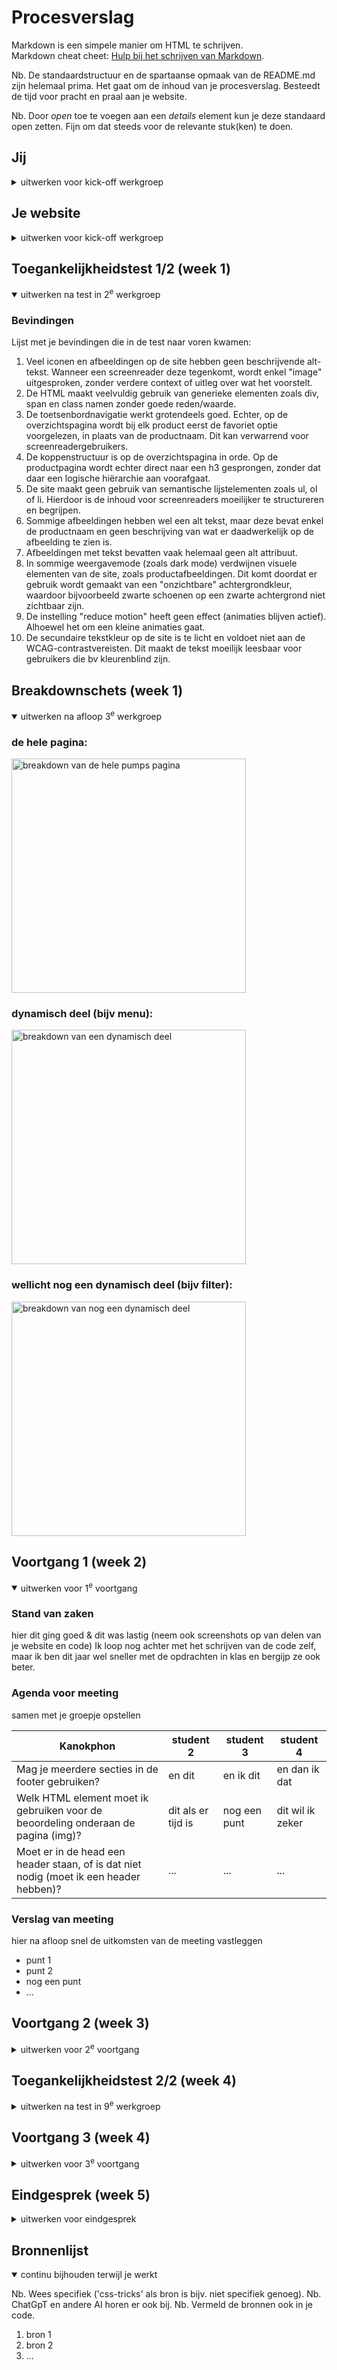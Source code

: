 # Procesverslag
Markdown is een simpele manier om HTML te schrijven.  
Markdown cheat cheet: [Hulp bij het schrijven van Markdown](https://github.com/adam-p/markdown-here/wiki/Markdown-Cheatsheet).

Nb. De standaardstructuur en de spartaanse opmaak van de README.md zijn helemaal prima. Het gaat om de inhoud van je procesverslag. Besteedt de tijd voor pracht en praal aan je website.

Nb. Door *open* toe te voegen aan een *details* element kun je deze standaard open zetten. Fijn om dat steeds voor de relevante stuk(ken) te doen.





## Jij

<details>
  <summary>uitwerken voor kick-off werkgroep</summary>

  ### Auteur:
  Kanokphon Sophaphon

  #### Je startniveau:
  blauw

  #### Je focus:
  surface plane
 
</details>





## Je website

<details>
  <summary>uitwerken voor kick-off werkgroep</summary>

  ### Je opdracht:
  link naar de website <a>https://www.nolten.nl/<a> 

  #### Screenshot(s) van de eerste pagina (small screen): 
  pumps <a>https://www.nolten.nl/dames/schoenen/pumps/?p=1&properties=ba5ddb43c819f8b227a6eb6a88674c1f%7C92cc227532d17e56e07902b254dfad10<a>  
  <img src="images/noltenPumps.jpg" width="375px" alt="overzicht pagina van leren pumps maat 38">

  #### Screenshot(s) van de tweede pagina (small screen):
  comfort <a>https://www.nolten.nl/di-lauro-romani-light-beige77-38-47597<a> 
  <img src="images/noltenComfort.jpg" width="375px" alt="details pagina van Di Lauro comfort pumps">
 
</details>



## Toegankelijkheidstest 1/2 (week 1)

<details open>
  <summary>uitwerken na test in 2<sup>e</sup> werkgroep</summary>

  ### Bevindingen
  Lijst met je bevindingen die in de test naar voren kwamen:
  1.	Veel iconen en afbeeldingen op de site hebben geen beschrijvende alt-tekst. Wanneer een screenreader deze tegenkomt, wordt enkel "image" uitgesproken, zonder verdere context of uitleg over wat het voorstelt.
  2.	De HTML maakt veelvuldig gebruik van generieke elementen zoals div, span en class namen zonder goede reden/waarde. 
  3.	De toetsenbordnavigatie werkt grotendeels goed. Echter, op de overzichtspagina wordt bij elk product eerst de favoriet optie voorgelezen, in plaats van de productnaam. Dit kan verwarrend voor screenreadergebruikers.
  4.	De koppenstructuur is op de overzichtspagina in orde. Op de productpagina wordt echter direct naar een h3 gesprongen, zonder dat daar een logische hiërarchie aan voorafgaat.
  5.	De site maakt geen gebruik van semantische lijstelementen zoals ul, ol of li. Hierdoor is de inhoud voor screenreaders moeilijker te structureren en begrijpen.
  6.	Sommige afbeeldingen hebben wel een alt tekst, maar deze bevat enkel de productnaam en geen beschrijving van wat er daadwerkelijk op de afbeelding te zien is. 
  7.	Afbeeldingen met tekst bevatten vaak helemaal geen alt attribuut.
  8.	In sommige weergavemode (zoals dark mode) verdwijnen visuele elementen van de site, zoals productafbeeldingen. Dit komt doordat er gebruik wordt gemaakt van een "onzichtbare" achtergrondkleur, waardoor bijvoorbeeld zwarte schoenen op een zwarte achtergrond niet zichtbaar zijn.
  9.	De instelling "reduce motion" heeft geen effect (animaties blijven actief). Alhoewel het om een kleine animaties gaat.
  10.	De secundaire tekstkleur op de site is te licht en voldoet niet aan de WCAG-contrastvereisten. Dit maakt de tekst moeilijk leesbaar voor gebruikers die bv kleurenblind zijn.

</details>



## Breakdownschets (week 1)

<details open>
  <summary>uitwerken na afloop 3<sup>e</sup> werkgroep</summary>

  ### de hele pagina: 
  <img src="readme-images/breakdownschetsPumps.jpg" width="375px" alt="breakdown van de hele pumps pagina">

  ### dynamisch deel (bijv menu): 
  <img src="readme-images/dummy-plaatje.jpg" width="375px" alt="breakdown van een dynamisch deel">

  ### wellicht nog een dynamisch deel (bijv filter): 
  <img src="readme-images/dummy-plaatje.jpg" width="375px" alt="breakdown van nog een dynamisch deel">

</details>





## Voortgang 1 (week 2)

<details open>
  <summary>uitwerken voor 1<sup>e</sup> voortgang</summary>

  ### Stand van zaken
  hier dit ging goed & dit was lastig (neem ook screenshots op van delen van je website en code)
  Ik loop nog achter met het schrijven van de code zelf, maar ik ben dit jaar wel sneller met de opdrachten in klas en bergijp ze ook beter.


  ### Agenda voor meeting
  samen met je groepje opstellen

  | Kanokphon      | student 2          | student 3    | student 4        |
  | ---            | ---                | ---          | ---              |
  | Mag je meerdere secties in de footer gebruiken?  | en dit             | en ik dit    | en dan ik dat    |
  | Welk HTML element moet ik gebruiken voor de beoordeling onderaan de pagina (img)? | dit als er tijd is | nog een punt | dit wil ik zeker |
  | Moet er in de head een header staan, of is dat niet nodig (moet ik een header hebben)?            | ...                | ...          | ...              |


  ### Verslag van meeting
  hier na afloop snel de uitkomsten van de meeting vastleggen

  - punt 1
  - punt 2
  - nog een punt
  - ...

</details>





## Voortgang 2 (week 3)

<details>
  <summary>uitwerken voor 2<sup>e</sup> voortgang</summary>

  ### Stand van zaken
  hier dit ging goed & dit was lastig (neem ook screenshots op van delen van je website en code)


  ### Agenda voor meeting
  samen met je groepje opstellen

  | student 1      | student 2          | student 3    | student 4        |
  | ---            | ---                | ---          | ---              |
  | dit bespreken  | en dit             | en ik dit    | en dan ik dat    |
  | en dat ook nog | dit als er tijd is | nog een punt | dit wil ik zeker |
  | ...            | ...                | ...          | ...              |


  ### Verslag van meeting
  hier na afloop snel de uitkomsten van de meeting vastleggen

  - punt 1
  - punt 2
  - nog een punt
- ...

</details>





## Toegankelijkheidstest 2/2 (week 4)

<details>
  <summary>uitwerken na test in 9<sup>e</sup> werkgroep</summary>

  ### Bevindingen
  Lijst met je bevindingen die in de test naar voren kwamen (geef ook aan wat er verbeterd is):

</details>





## Voortgang 3 (week 4)

<details>
  <summary>uitwerken voor 3<sup>e</sup> voortgang</summary>

  ### Stand van zaken
  hier dit ging goed & dit was lastig (neem ook screenshots op van delen van je website en code)


  ### Agenda voor meeting
  samen met je groepje opstellen

  | student 1      | student 2          | student 3    | student 4        |
  | ---            | ---                | ---          | ---              |
  | dit bespreken  | en dit             | en ik dit    | en dan ik dat    |
  | en dat ook nog | dit als er tijd is | nog een punt | dit wil ik zeker |
  | ...            | ...                | ...          | ...              |


  ### Verslag van meeting
  hier na afloop snel de uitkomsten van de meeting vastleggen

  - punt 1
  - punt 2
  - nog een punt
  - ...

</details>





## Eindgesprek (week 5)

<details>
  <summary>uitwerken voor eindgesprek</summary>

  ### Je uitkomst - karakteristiek screenshots:
  <img src="readme-images/dummy-plaatje.jpg" width="375px" alt="uitomst opdracht 1">


  ### Dit ging goed/Heb ik geleerd: 
  Korte omschrijving met plaatjes

  <img src="readme-images/dummy-plaatje.jpg" width="375px" alt="top">


  ### Dit was lastig/Is niet gelukt:
  Korte omschrijving met plaatjes

  <img src="readme-images/dummy-plaatje.jpg" width="375px" alt="bummer">
</details>





## Bronnenlijst

<details open>
  <summary>continu bijhouden terwijl je werkt</summary>

  Nb. Wees specifiek ('css-tricks' als bron is bijv. niet specifiek genoeg). 
  Nb. ChatGpT en andere AI horen er ook bij.
  Nb. Vermeld de bronnen ook in je code.

  1. bron 1
  2. bron 2
  3. ...

</details>
